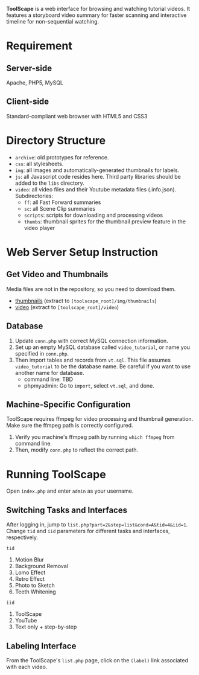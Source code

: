 **ToolScape** is a web interface for browsing and watching tutorial videos.
It features a storyboard video summary for faster scanning and interactive timeline for non-sequential watching.

# Requirement 
## Server-side 
Apache, PHP5, MySQL

## Client-side 
Standard-compliant web browser with HTML5 and CSS3


# Directory Structure
- `archive`: old prototypes for reference.
- `css`: all stylesheets.
- `img`: all images and automatically-generated thumbnails for labels.
- `js`: all Javascript code resides here. Third party libraries should be added to the `libs` directory.
- `video`: all video files and their Youtube metadata files (.info.json). Subdirectories:
	- `ff`: all Fast Forward summaries
	- `sc`: all Scene Clip summaries
	- `scripts`: scripts for downloading and processing videos
	- `thumbs`: thumbnail sprites for the thumbnail preview feature in the video player


# Web Server Setup Instruction 

## Get Video and Thumbnails
Media files are not in the repository, so you need to download them.
- [thumbnails](http://juhokim.com/toolscape/thumbnails.zip) (extract to `[toolscape_root]/img/thumbnails`)
- [video](http://juhokim.com/toolscape/video.zip) (extract to `[toolscape_root]/video`)

## Database
1. Update `conn.php` with correct MySQL connection information.
1. Set up an empty MySQL database called `video_tutorial`, or name you specified in `conn.php`.
1. Then import tables and records from `vt.sql`. This file assumes `video_tutorial` to be the database name. 
Be careful if you want to use another name for database.
	- command line: TBD
	- phpmyadmin: Go to `import`, select `vt.sql`, and done.

## Machine-Specific Configuration
ToolScape requires ffmpeg for video processing and thumbnail generation. Make sure the ffmpeg path is correctly configured.

1. Verify you machine's ffmpeg path by running `which ffmpeg` from command line.
1. Then, modify `conn.php` to reflect the correct path.


# Running ToolScape
Open `index.php` and enter `admin` as your username.

## Switching Tasks and Interfaces
After logging in, jump to `list.php?part=2&step=list&cond=A&tid=4&iid=1`.
Change `tid` and `iid` parameters for different tasks and interfaces, respectively.

`tid`
1. Motion Blur
1. Background Removal
1. Lomo Effect
1. Retro Effect
1. Photo to Sketch
1. Teeth Whitening

`iid`
1. ToolScape
1. YouTube
1. Text only + step-by-step

## Labeling Interface
From the ToolScape's `list.php` page, click on the `(label)` link associated with each video.

